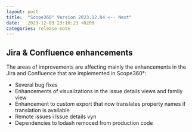 ```yaml
---
layout: post
title:  "Scope360° Version 2023.12.04 <-- Next"
date:   2023-12-03 23:10:23 +0200
categories: release-note
---
```


## Jira & Confluence enhancements

The areas of improvements are affecting mainly the enhancements in the Jira and Confluence that are implemented in Scope360°:

- Several bug fixes
- Enhancements of visualizations in the issue details views and family view
- Enhancement to custom export that now translates property names if translation is available
- Remote issues i Issue details vyn
- Dependencies to lodash remoced from production code
